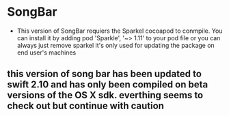 # SongBar
 * This version of SongBar requiers the Sparkel cocoapod to conmpile. You can install it by adding pod 'Sparkle', '~> 1.11' to your pod file
or you can always just remove sparkel it's only used for updating the package on end user's machines

## this version of song bar has been updated to swift 2.10 and has only been compiled on beta versions of the OS X sdk. everthing seems to check out but continue with caution 
